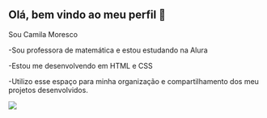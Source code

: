 ## Olá, bem vindo ao meu perfil 👋

Sou Camila Moresco

-Sou professora de matemática e estou estudando na Alura

-Estou me desenvolvendo em HTML e CSS

-Utilizo esse espaço para minha organização e compartilhamento dos meu projetos desenvolvidos.

![](https://media1.tenor.com/m/0wkGHfzn2FoAAAAC/shine-text-share-the-flip-side.gif) 

